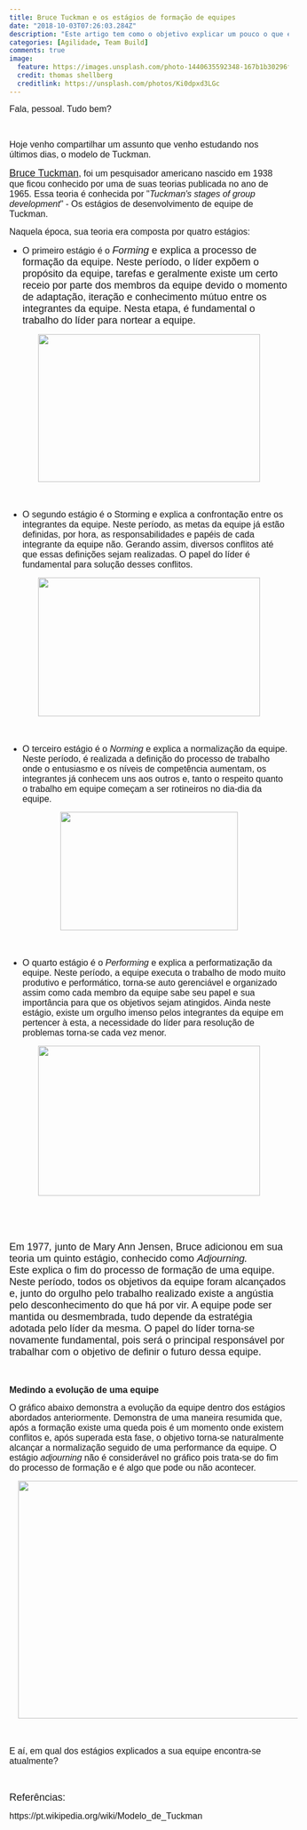 ```yaml
---
title: Bruce Tuckman e os estágios de formação de equipes 
date: "2018-10-03T07:26:03.284Z"
description: "Este artigo tem como o objetivo explicar um pouco o que é a teoria criada por Bruce Tuckman sobre as fases evolutivas de uma equipe."
categories: [Agilidade, Team Build]
comments: true
image:
  feature: https://images.unsplash.com/photo-1440635592348-167b1b30296f?crop=entropy&dpr=2&fit=crop&fm=jpg&h=475&ixjsv=2.1.0&ixlib=rb-0.3.5&q=50&w=1250
  credit: thomas shellberg
  creditlink: https://unsplash.com/photos/Ki0dpxd3LGc
---
```


<p><span style="font-family: arial; font-size: medium;">Fala, pessoal. Tudo bem?</span></p><p><span style="font-family: arial; font-size: medium;"><br /></span></p><p><span style="font-family: arial; font-size: medium;">Hoje venho compartilhar um assunto que venho estudando nos últimos dias, o modelo de Tuckman.&nbsp;</span></p><p><a href="https://en.wikipedia.org/wiki/Bruce_Tuckman" style="font-family: arial; font-size: large;" target="_blank">Bruce Tuckman</a><span style="font-family: arial; font-size: medium;">, foi um pesquisador americano nascido em 1938 que ficou conhecido por uma de suas teorias publicada no ano de 1965. Essa teoria é conhecida por "<i>Tuckman's stages of group development</i>" - Os estágios de desenvolvimento de equipe de Tuckman.</span></p><p><span style="font-family: arial; font-size: medium;">Naquela época, sua teoria era composta por quatro estágios:</span></p><p></p><ul style="text-align: left;"><li><span style="font-family: arial; font-size: medium;">O primeiro estágio é o&nbsp;</span><i style="font-family: arial; font-size: large;">Forming&nbsp;</i><span style="font-family: arial; font-size: large;">e explica a processo de formação da equipe. Neste período, o líder expõem o propósito da equipe, tarefas e geralmente existe um certo receio por parte dos membros da equipe devido o momento de adaptação, iteração e conhecimento mútuo entre os integrantes da equipe. Nesta etapa, é fundamental o trabalho do líder para nortear a equipe.</span></li></ul><div><span style="font-family: arial; font-size: medium;"><div class="separator" style="clear: both; text-align: center;"><a href="https://lh3.googleusercontent.com/-NB7EygnYeUw/X9APhLmj49I/AAAAAAAAKog/6bHx66KHw0IWnxRv5D7_98sT1zWyOtbegCLcBGAsYHQ/image.png" style="margin-left: 1em; margin-right: 1em;"><img alt="" data-original-height="520" data-original-width="780" height="266" src="https://lh3.googleusercontent.com/-NB7EygnYeUw/X9APhLmj49I/AAAAAAAAKog/6bHx66KHw0IWnxRv5D7_98sT1zWyOtbegCLcBGAsYHQ/w400-h266/image.png" width="400" /></a></div><br /><br /></span></div><ul style="text-align: left;"><li><span style="font-family: arial; font-size: medium;">O segundo estágio é o Storming e explica a confrontação entre os integrantes da equipe. Neste período, as metas da equipe já estão definidas, por hora, as responsabilidades e papéis de cada integrante da equipe não. Gerando assim, diversos conflitos até que essas definições sejam realizadas. O papel do líder é fundamental para solução desses conflitos.</span></li></ul><div><span style="font-family: arial; font-size: medium;"><div class="separator" style="clear: both; text-align: center;"><a href="https://lh3.googleusercontent.com/-ybsX8VtSecc/X9AQacfxozI/AAAAAAAAKos/zK_eytPipjwzuxKyAzp6P2S8ULPiqxokwCLcBGAsYHQ/image.png" style="margin-left: 1em; margin-right: 1em;"><img alt="" data-original-height="588" data-original-width="940" height="250" src="https://lh3.googleusercontent.com/-ybsX8VtSecc/X9AQacfxozI/AAAAAAAAKos/zK_eytPipjwzuxKyAzp6P2S8ULPiqxokwCLcBGAsYHQ/w400-h250/image.png" width="400" /></a></div><br /><br /></span></div><p></p><p></p><ul style="text-align: left;"><li><span style="font-family: arial; font-size: medium;">O terceiro estágio é o <i>Norming </i>e explica a normalização da equipe. Neste período, é realizada a definição do processo de trabalho onde o entusiasmo e os níveis de competência aumentam, os integrantes já conhecem uns aos outros e, tanto o respeito quanto o trabalho em equipe começam a ser rotineiros no dia-dia da equipe.</span></li></ul><div><span style="font-family: arial; font-size: medium;"><div class="separator" style="clear: both; text-align: center;"><a href="https://lh3.googleusercontent.com/-XZbwRzi4rVQ/X9ARJXDIcHI/AAAAAAAAKo4/RQnI-dW2IZQnte4_bE9JuovSRiaLgs_bgCLcBGAsYHQ/image.png" style="margin-left: 1em; margin-right: 1em;"><img alt="" data-original-height="800" data-original-width="1200" height="213" src="https://lh3.googleusercontent.com/-XZbwRzi4rVQ/X9ARJXDIcHI/AAAAAAAAKo4/RQnI-dW2IZQnte4_bE9JuovSRiaLgs_bgCLcBGAsYHQ/image.png" width="320" /></a></div><br /><br /></span></div><p></p><ul style="text-align: left;"><li><span style="font-family: arial; font-size: medium;">O quarto estágio é o <i>Performing</i>&nbsp;e explica a performatização da equipe. Neste período, a equipe executa o trabalho de modo muito produtivo e performático, torna-se auto gerenciável e organizado assim como cada membro da equipe sabe seu papel e sua importância para que os objetivos sejam atingidos. Ainda neste estágio, existe um orgulho imenso pelos integrantes da equipe em pertencer à esta, a necessidade do líder para resolução de problemas torna-se cada vez menor.</span></li></ul><div><span style="font-family: arial; font-size: medium;"><div class="separator" style="clear: both; text-align: center;"><a href="https://lh3.googleusercontent.com/-LvpyTKaqwZ4/X9ARdCzvjPI/AAAAAAAAKpE/PwW2WHgBU5wAWTECQf2z1hSYIrN72AvGACLcBGAsYHQ/image.png" style="margin-left: 1em; margin-right: 1em;"><img alt="" data-original-height="1381" data-original-width="2048" height="270" src="https://lh3.googleusercontent.com/-LvpyTKaqwZ4/X9ARdCzvjPI/AAAAAAAAKpE/PwW2WHgBU5wAWTECQf2z1hSYIrN72AvGACLcBGAsYHQ/w400-h270/image.png" width="400" /></a></div><br /><br /></span></div><p></p><p><span style="font-family: arial; font-size: medium;"><br /></span></p><p><span style="font-family: arial; font-size: large;">Em 1977<i>,&nbsp;</i></span><span style="font-family: arial; font-size: large;">junto de Mary Ann Jensen,&nbsp;</span><span style="font-family: arial; font-size: large;">Bruce adicionou em sua teoria um quinto estágio, conhecido como <i>Adjourning. </i>Este<i>&nbsp;</i>explica o fim do processo de formação de uma equipe. Neste período, todos os objetivos da equipe foram alcançados e, junto do orgulho pelo trabalho realizado existe a angústia pelo desconhecimento do que há por vir. A equipe pode ser mantida ou desmembrada, tudo depende da estratégia adotada pelo líder da mesma.</span><i style="font-family: arial; font-size: large;">&nbsp;</i><span style="font-family: arial; font-size: large;">O papel do líder torna-se novamente fundamental, pois será o principal responsável por trabalhar com o objetivo de definir o futuro dessa equipe.</span></p><p><span style="font-family: arial; font-size: large;"><br /></span></p><p><span style="font-family: arial; font-size: medium;"><b>Medindo a evolução de uma equipe</b></span></p><p><span style="font-family: arial; font-size: medium;">O gráfico abaixo demonstra a evolução da equipe dentro dos estágios abordados anteriormente. Demonstra de uma maneira resumida que, após a formação existe uma queda pois é um momento onde existem conflitos e, após superada esta fase, o objetivo torna-se naturalmente alcançar a normalização seguido de uma performance da equipe. O estágio <i>adjourning </i>não é considerável no gráfico pois trata-se do fim do processo de formação e é algo que pode ou não acontecer.</span></p><p><span style="font-family: arial; font-size: medium;"></span></p><div class="separator" style="clear: both; text-align: center;"><span style="font-family: arial; font-size: medium;"><a href="https://lh3.googleusercontent.com/-L5_nyg47AcQ/X9AOnaW1TLI/AAAAAAAAKoY/rQmjVbiReGgaN4icJABguVWuaG10bMAAgCLcBGAsYHQ/image.png" style="margin-left: 1em; margin-right: 1em;"><img alt="" data-original-height="468" data-original-width="700" height="428" src="https://lh3.googleusercontent.com/-L5_nyg47AcQ/X9AOnaW1TLI/AAAAAAAAKoY/rQmjVbiReGgaN4icJABguVWuaG10bMAAgCLcBGAsYHQ/w640-h428/image.png" width="640" /></a></span></div><span style="font-family: arial; font-size: medium;"><br /><br /></span><p></p><p><span style="font-family: arial; font-size: medium;">E aí, em qual dos estágios explicados a sua equipe encontra-se atualmente?</span></p><p><span style="font-family: arial; font-size: medium;"><br /></span></p><p><span style="font-family: arial; font-size: large;">Referências:</span></p><p><span style="font-family: arial; font-size: medium;">https://pt.wikipedia.org/wiki/Modelo_de_Tuckman</span></p>